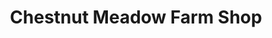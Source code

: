 ---
title: "Chestnut Meadow Farm Shop"
url: /bexhill-on-sea/chestnut-meadow-farm-shop/
shop: farm
---